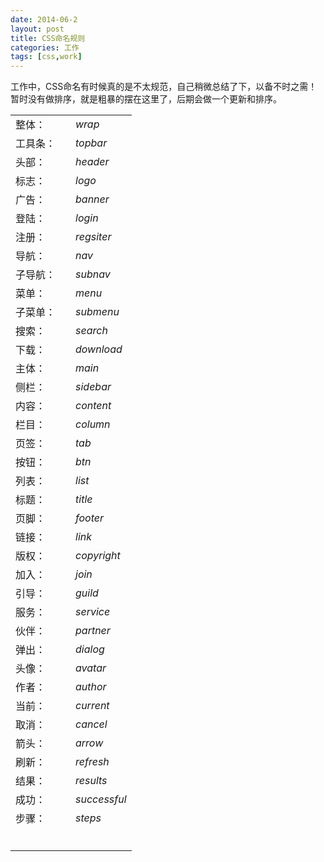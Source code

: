 ```yaml
---
date: 2014-06-2
layout: post
title: CSS命名规则
categories: 工作
tags: [css,work]
---
```


工作中，CSS命名有时候真的是不太规范，自己稍微总结了下，以备不时之需！暂时没有做排序，就是粗暴的摆在这里了，后期会做一个更新和排序。

<table width="100%" cellspacing="0" cellpadding="0">
 <tbody>
  <tr>
   <td width="80">整体：</td>
   <td><em>wrap</em></td>
  </tr>
  <tr>
   <td>工具条：</td>
   <td><em>topbar</em></td>
  </tr>
  <tr>
   <td>头部：</td>
   <td><em>header</em></td>
  </tr>
  <tr>
   <td>标志：</td>
   <td><em>logo</em></td>
  </tr>
  <tr>
   <td>广告：</td>
   <td><em>banner</em></td>
  </tr>
  <tr>
   <td>登陆：</td>
   <td><em>login</em></td>
  </tr>
  <tr>
   <td>注册：</td>
   <td><em>regsiter</em></td>
  </tr>
  <tr>
   <td>导航：</td>
   <td><em>nav</em></td>
  </tr>
  <tr>
   <td>子导航：</td>
   <td><em>subnav</em></td>
  </tr>
  <tr>
   <td>菜单：</td>
   <td><em>menu</em></td>
  </tr>
  <tr>
   <td>子菜单：</td>
   <td><em>submenu</em></td>
  </tr>
  <tr>
   <td>搜索：</td>
   <td><em>search</em></td>
  </tr>
  <tr>
   <td>下载：</td>
   <td><em>download</em></td>
  </tr>
  <tr>
   <td>主体：</td>
   <td><em>main</em></td>
  </tr>
  <tr>
   <td>侧栏：</td>
   <td><em>sidebar</em></td>
  </tr>
  <tr>
   <td>内容：</td>
   <td><em>content</em></td>
  </tr>
  <tr>
   <td>栏目：</td>
   <td><em>column</em></td>
  </tr>
  <tr>
   <td>页签：</td>
   <td><em>tab</em></td>
  </tr>
  <tr>
   <td>按钮：</td>
   <td><em>btn</em></td>
  </tr>
  <tr>
   <td>列表：</td>
   <td><em>list</em></td>
  </tr>
  <tr>
   <td>标题：</td>
   <td><em>title</em></td>
  </tr>
  <tr>
   <td>页脚：</td>
   <td><em>footer</em></td>
  </tr>
  <tr>
   <td>链接：</td>
   <td><em>link</em></td>
  </tr>
  <tr>
   <td>版权：</td>
   <td><em>copyright</em></td>
  </tr>
  <tr>
   <td>加入：</td>
   <td><em>join</em></td>
  </tr>
  <tr>
   <td>引导：</td>
   <td><em>guild</em></td>
  </tr>
  <tr>
   <td>服务：</td>
   <td><em>service</em></td>
  </tr>
  <tr>
   <td>伙伴：</td>
   <td><em>partner</em></td>
  </tr>
  <tr>
   <td>弹出：</td>
   <td><em>dialog</em></td>
  </tr>
  <tr>
   <td>头像：</td>
   <td><em>avatar</em></td>
  </tr>
  <tr>
   <td>作者：</td>
   <td><em>author</em></td>
  </tr>
  <tr>
   <td>当前：</td>
   <td><em>current</em></td>
  </tr>
  <tr>
   <td>取消：</td>
   <td><em>cancel</em></td>
  </tr>
  <tr>
   <td>箭头：</td>
   <td><em>arrow</em></td>
  </tr>
  <tr>
   <td>刷新：</td>
   <td><em>refresh</em></td>
  </tr>
  <tr>
   <td>结果：</td>
   <td><em>results</em></td>
  </tr>
  <tr>
   <td>成功：</td>
   <td><em>successful</em></td>
  </tr>
  <tr>
   <td>步骤：</td>
   <td><em>steps</em></td>
  </tr>
  <tr>
   <td></td>
   <td></td>
  </tr>
  <tr>
   <td></td>
   <td></td>
  </tr>
  <tr>
   <td></td>
   <td></td>
  </tr>
  <tr>
   <td></td>
   <td></td>
  </tr>
  <tr>
   <td></td>
   <td></td>
  </tr>
  <tr>
   <td></td>
   <td></td>
  </tr>
 </tbody>
</table>